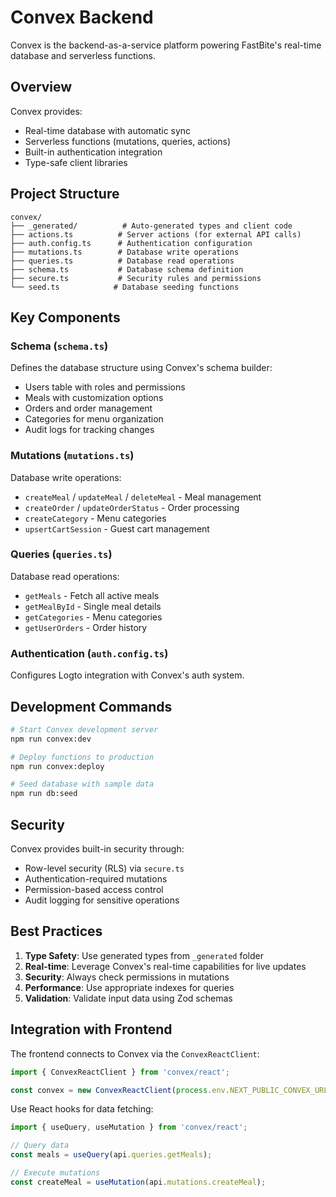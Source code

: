 # Convex Backend

Convex is the backend-as-a-service platform powering FastBite's real-time database and serverless functions.

## Overview

Convex provides:
- Real-time database with automatic sync
- Serverless functions (mutations, queries, actions)
- Built-in authentication integration
- Type-safe client libraries

## Project Structure

```
convex/
├── _generated/          # Auto-generated types and client code
├── actions.ts          # Server actions (for external API calls)
├── auth.config.ts      # Authentication configuration
├── mutations.ts        # Database write operations
├── queries.ts          # Database read operations
├── schema.ts           # Database schema definition
├── secure.ts           # Security rules and permissions
└── seed.ts            # Database seeding functions
```

## Key Components

### Schema (`schema.ts`)
Defines the database structure using Convex's schema builder:
- Users table with roles and permissions
- Meals with customization options
- Orders and order management
- Categories for menu organization
- Audit logs for tracking changes

### Mutations (`mutations.ts`)
Database write operations:
- `createMeal` / `updateMeal` / `deleteMeal` - Meal management
- `createOrder` / `updateOrderStatus` - Order processing
- `createCategory` - Menu categories
- `upsertCartSession` - Guest cart management

### Queries (`queries.ts`)
Database read operations:
- `getMeals` - Fetch all active meals
- `getMealById` - Single meal details
- `getCategories` - Menu categories
- `getUserOrders` - Order history

### Authentication (`auth.config.ts`)
Configures Logto integration with Convex's auth system.

## Development Commands

```bash
# Start Convex development server
npm run convex:dev

# Deploy functions to production
npm run convex:deploy

# Seed database with sample data
npm run db:seed
```

## Security

Convex provides built-in security through:
- Row-level security (RLS) via `secure.ts`
- Authentication-required mutations
- Permission-based access control
- Audit logging for sensitive operations

## Best Practices

1. **Type Safety**: Use generated types from `_generated` folder
2. **Real-time**: Leverage Convex's real-time capabilities for live updates
3. **Security**: Always check permissions in mutations
4. **Performance**: Use appropriate indexes for queries
5. **Validation**: Validate input data using Zod schemas

## Integration with Frontend

The frontend connects to Convex via the `ConvexReactClient`:

```typescript
import { ConvexReactClient } from 'convex/react';

const convex = new ConvexReactClient(process.env.NEXT_PUBLIC_CONVEX_URL!);
```

Use React hooks for data fetching:
```typescript
import { useQuery, useMutation } from 'convex/react';

// Query data
const meals = useQuery(api.queries.getMeals);

// Execute mutations
const createMeal = useMutation(api.mutations.createMeal);
```
